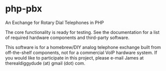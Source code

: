 # php-pbx
An Exchange for Rotary Dial Telephones in PHP

The core functionality is ready for testing. See the documentation for a list of required hardware components and third-party software.

This software is for a homebrew/DIY analog telephone exchange built from off-the-shelf components, not for a commercial VoIP hardware system. If you would like to participate in this project, please e-mail James at therealdiggydude (at) gmail (dot) com.
